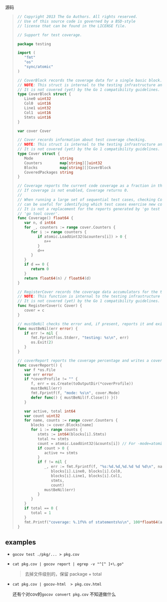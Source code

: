

源码

> ```Go
> // Copyright 2013 The Go Authors. All rights reserved.
> // Use of this source code is governed by a BSD-style
> // license that can be found in the LICENSE file.
>
> // Support for test coverage.
>
> package testing
>
> import (
>    "fmt"
>    "os"
>    "sync/atomic"
> )
>
> // CoverBlock records the coverage data for a single basic block.
> // NOTE: This struct is internal to the testing infrastructure and may change.
> // It is not covered (yet) by the Go 1 compatibility guidelines.
> type CoverBlock struct {
>    Line0 uint32
>    Col0  uint16
>    Line1 uint32
>    Col1  uint16
>    Stmts uint16
> }
>
> var cover Cover
>
> // Cover records information about test coverage checking.
> // NOTE: This struct is internal to the testing infrastructure and may change.
> // It is not covered (yet) by the Go 1 compatibility guidelines.
> type Cover struct {
>    Mode            string
>    Counters        map[string][]uint32
>    Blocks          map[string][]CoverBlock
>    CoveredPackages string
> }
>
> // Coverage reports the current code coverage as a fraction in the range [0, 1].
> // If coverage is not enabled, Coverage returns 0.
> //
> // When running a large set of sequential test cases, checking Coverage after each one
> // can be useful for identifying which test cases exercise new code paths.
> // It is not a replacement for the reports generated by 'go test -cover' and
> // 'go tool cover'.
> func Coverage() float64 {
>    var n, d int64
>    for _, counters := range cover.Counters {
>       for i := range counters {
>          if atomic.LoadUint32(&counters[i]) > 0 {
>             n++
>          }
>          d++
>       }
>    }
>    if d == 0 {
>       return 0
>    }
>    return float64(n) / float64(d)
> }
>
> // RegisterCover records the coverage data accumulators for the tests.
> // NOTE: This function is internal to the testing infrastructure and may change.
> // It is not covered (yet) by the Go 1 compatibility guidelines.
> func RegisterCover(c Cover) {
>    cover = c
> }
>
> // mustBeNil checks the error and, if present, reports it and exits.
> func mustBeNil(err error) {
>    if err != nil {
>       fmt.Fprintf(os.Stderr, "testing: %s\n", err)
>       os.Exit(2)
>    }
> }
>
> // coverReport reports the coverage percentage and writes a coverage profile if requested.
> func coverReport() {
>    var f *os.File
>    var err error
>    if *coverProfile != "" {
>       f, err = os.Create(toOutputDir(*coverProfile))
>       mustBeNil(err)
>       fmt.Fprintf(f, "mode: %s\n", cover.Mode)
>       defer func() { mustBeNil(f.Close()) }()
>    }
>
>    var active, total int64
>    var count uint32
>    for name, counts := range cover.Counters {
>       blocks := cover.Blocks[name]
>       for i := range counts {
>          stmts := int64(blocks[i].Stmts)
>          total += stmts
>          count = atomic.LoadUint32(&counts[i]) // For -mode=atomic.
>          if count > 0 {
>             active += stmts
>          }
>          if f != nil {
>             _, err := fmt.Fprintf(f, "%s:%d.%d,%d.%d %d %d\n", name,
>                blocks[i].Line0, blocks[i].Col0,
>                blocks[i].Line1, blocks[i].Col1,
>                stmts,
>                count)
>             mustBeNil(err)
>          }
>       }
>    }
>    if total == 0 {
>       total = 1
>    }
>    fmt.Printf("coverage: %.1f%% of statements%s\n", 100*float64(active)/float64(total), cover.CoveredPackages)
> }
> ```





## examples



* `gocov test ./pkg/... > pkg.cov`

* `cat pkg.cov | gocov report | egrep -v "^[^ ]+\.go"`

  > 去掉文件级别的，保留 package + total

* `cat pkg.cov | gocov-html  > pkg.cov.html`

  还有个对cov的`gocov convert pkg.cov` 不知道做什么

